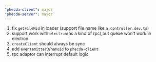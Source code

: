 ```yaml
---
"phecda-client": major
"phecda-server": major
---
```


1. fix `getFileMid` in loader (support file name like `a.controller.dev.ts`)
2. support work with `electron`(as a kind of rpc),but queue won't work in electron
3. `createClient` should always be sync
4. add `eventemitter3`/`nanoid` to `phecda-client` 
5. rpc adaptor can interrupt default logic